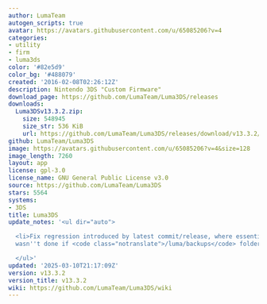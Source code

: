 ```yaml
---
author: LumaTeam
autogen_scripts: true
avatar: https://avatars.githubusercontent.com/u/65085206?v=4
categories:
- utility
- firm
- luma3ds
color: '#82e5d9'
color_bg: '#488079'
created: '2016-02-08T02:26:12Z'
description: Nintendo 3DS "Custom Firmware"
download_page: https://github.com/LumaTeam/Luma3DS/releases
downloads:
  Luma3DSv13.3.2.zip:
    size: 548945
    size_str: 536 KiB
    url: https://github.com/LumaTeam/Luma3DS/releases/download/v13.3.2/Luma3DSv13.3.2.zip
github: LumaTeam/Luma3DS
image: https://avatars.githubusercontent.com/u/65085206?v=4&size=128
image_length: 7260
layout: app
license: gpl-3.0
license_name: GNU General Public License v3.0
source: https://github.com/LumaTeam/Luma3DS
stars: 5564
systems:
- 3DS
title: Luma3DS
update_notes: '<ul dir="auto">

  <li>Fix regression introduced by latest commit/release, where essential file backup
  wasn''t done if <code class="notranslate">/luma/backups</code> folder didn''t exist</li>

  </ul>'
updated: '2025-03-10T21:17:09Z'
version: v13.3.2
version_title: v13.3.2
wiki: https://github.com/LumaTeam/Luma3DS/wiki
---
```

